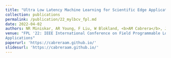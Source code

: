 ```yaml
---
title: "Ultra Low Latency Machine Learning for Scientific Edge Applications"
collection: publications
permalink: /publication/22_mylbcv_fpl.md
date: 2022-04-02
authors: NR Miniskar, AR Young, F Liu, W Blokland, <b>AM Cabrera</b>, JS Vetter
venue: "FPL '22: IEEE International Conference on Field Programmable Logic and
Applications"
paperurl: 'https://cabreraam.github.io/'
slidesurl: 'https://cabreraam.github.io/'
---
```

